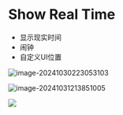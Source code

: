 # Show Real Time

- 显示现实时间
- 闹钟
- 自定义UI位置

![image-20241030223053103](https://cdn.jsdelivr.net/gh/forestlyn/Drawing-bed/blog/image-20241030223053103.png)

![image-20241031213851005](https://cdn.jsdelivr.net/gh/forestlyn/Drawing-bed/blog/image-20241031213851005.png)

![](https://cdn.jsdelivr.net/gh/forestlyn/Drawing-bed/blog/B63DE6B38D42CE3C5E646C7D34969560.png)